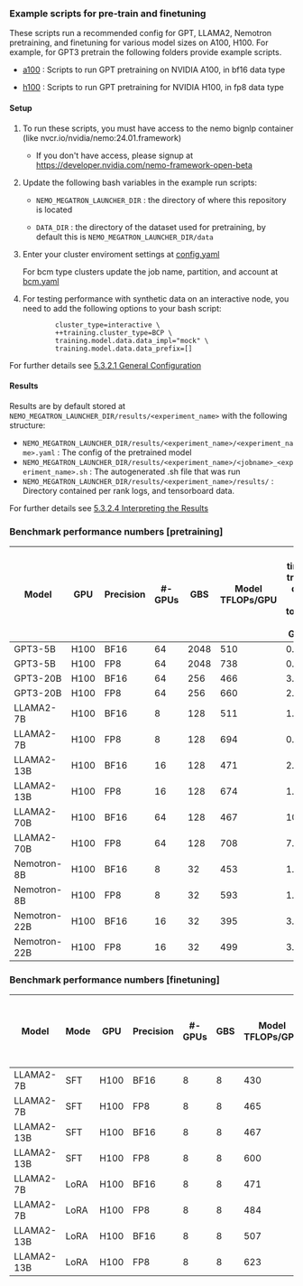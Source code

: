 ### Example scripts for pre-train and finetuning 
These scripts run a recommended config for GPT, LLAMA2, Nemotron pretraining, and finetuning for various model sizes on A100, H100. For example, for GPT3 pretrain the following folders provide example scripts.

- [a100](https://github.com/NVIDIA/NeMo-Megatron-Launcher/tree/master/examples/training/gpt/a100)
: Scripts to run GPT pretraining on NVIDIA A100, in bf16 data type

- [h100](https://github.com/NVIDIA/NeMo-Megatron-Launcher/tree/master/examples/training/gpt/h100)
: Scripts to run GPT pretraining for NVIDIA H100, in fp8 data type

#### Setup
1. To run these scripts, you must have access to the nemo bignlp container (like nvcr.io/nvidia/nemo:24.01.framework)
     - If you don't have access, please signup at https://developer.nvidia.com/nemo-framework-open-beta
       
2. Update the following bash variables in the example run scripts:
     - ``` NEMO_MEGATRON_LAUNCHER_DIR ``` : the directory of where this repository is located

     - ``` DATA_DIR ``` : the directory of the dataset used for pretraining, by default this is ``` NEMO_MEGATRON_LAUNCHER_DIR/data ```

3. Enter your cluster enviroment settings at 
  [config.yaml](https://github.com/NVIDIA/NeMo-Megatron-Launcher/blob/master/launcher_scripts/conf/config.yaml)
    
    For bcm type clusters update the job name, partition, and account at [bcm.yaml]( https://github.com/NVIDIA/NeMo-Megatron-Launcher/blob/master/launcher_scripts/conf/cluster/bcm.yaml)

4. For testing performance with synthetic data on an interactive node, you need to add the following options to your bash script:
    ```
            cluster_type=interactive \
            ++training.cluster_type=BCP \
            training.model.data.data_impl="mock" \
            training.model.data.data_prefix=[]
    ```
    
For further details see [5.3.2.1 General Configuration](https://github.com/NVIDIA/NeMo-Megatron-Launcher#5321-general-configuration) 

#### Results
Results are by default stored at ``` NEMO_MEGATRON_LAUNCHER_DIR/results/<experiment_name> ``` with the following structure:

- ``` NEMO_MEGATRON_LAUNCHER_DIR/results/<experiment_name>/<experiment_name>.yaml ``` : The config of the pretrained model
- ``` NEMO_MEGATRON_LAUNCHER_DIR/results/<experiment_name>/<jobname>_<experiment_name>.sh ``` : The autogenerated .sh file that was run
- ``` NEMO_MEGATRON_LAUNCHER_DIR/results/<experiment_name>/results/ ``` : Directory contained per rank logs, and tensorboard data.

For further details see [5.3.2.4 Interpreting the Results](https://github.com/NVIDIA/NeMo-Megatron-Launcher#5324-interpreting-the-results) 

### Benchmark performance numbers [pretraining]

| Model | GPU | Precision | #-GPUs | GBS | Model TFLOPs/GPU | Est. time to train in days <br> (1T tokens, 1K GPUs) |
| ---      | ---      | ---      | ---      | ---      | ---      | ---     |
| GPT3-5B | H100 | BF16 | 64 | 2048 | 510 | 0.7  |
| GPT3-5B | H100 | FP8 | 64 | 2048 | 738 | 0.5  |
| GPT3-20B | H100 | BF16 | 64 | 256 | 466 | 3.1  |
| GPT3-20B | H100 | FP8 | 64 | 256 | 660 | 2.2  |
| LLAMA2-7B | H100 | BF16 | 8 | 128 | 511 | 1.0  |
| LLAMA2-7B | H100 | FP8 | 8 | 128 | 694 | 0.8  |
| LLAMA2-13B | H100 | BF16 | 16 | 128 | 471 | 2.1  |
| LLAMA2-13B | H100 | FP8 | 16 | 128 | 674 | 1.5  |
| LLAMA2-70B | H100 | BF16 | 64 | 128 | 467 | 10.8  |
| LLAMA2-70B | H100 | FP8 | 64 | 128 | 708 | 7.1  |
| Nemotron-8B | H100 | BF16 | 8 | 32 | 453 | 1.3  |
| Nemotron-8B  | H100 | FP8 | 8 | 32 | 593 | 1.0  |
| Nemotron-22B | H100 | BF16 | 16 | 32 | 395 | 3.7  |
| Nemotron-22B  | H100 | FP8 | 16 | 32 | 499 | 3.0  |


### Benchmark performance numbers [finetuning]

| Model | Mode | GPU | Precision | #-GPUs | GBS | Model TFLOPs/GPU | Est. time to complete 40M tokens (mins) |
| ---      | ----- | ---      | ---      | ---      | ---      | ---      | ---     |
| LLAMA2-7B | SFT | H100 | BF16 | 8 | 8 | 430 | 8 |
| LLAMA2-7B | SFT | H100 | FP8 | 8 | 8 | 465 | 8 |
| LLAMA2-13B | SFT | H100 | BF16 | 8 | 8 | 467 | 14 |
| LLAMA2-13B | SFT | H100 | FP8 | 8 | 8 | 600 | 11 |
| LLAMA2-7B | LoRA | H100 | BF16 | 8 | 8 | 471 | 5 |
| LLAMA2-7B | LoRA | H100 | FP8 | 8 | 8 | 484 | 5 |
| LLAMA2-13B | LoRA | H100 | BF16 | 8 | 8 | 507 | 9 |
| LLAMA2-13B | LoRA | H100 | FP8 | 8 | 8 | 623 | 7 |

